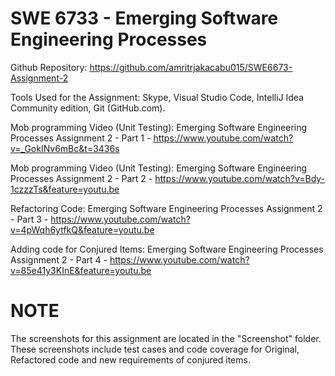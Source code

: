 # SWE 6733 - Emerging Software Engineering Processes

Github Repository: https://github.com/amritrjakacabu015/SWE6673-Assignment-2

Tools Used for the Assignment: Skype, Visual Studio Code, IntelliJ Idea Community edition, Git (GitHub.com).

Mob programming Video (Unit Testing): Emerging Software Engineering Processes Assignment 2 - Part 1 -
https://www.youtube.com/watch?v=_GokINv6mBc&t=3436s

Mob programming Video (Unit Testing): Emerging Software Engineering Processes Assignment 2 - Part 2 - https://www.youtube.com/watch?v=Bdy-1czzzTs&feature=youtu.be

Refactoring Code: Emerging Software Engineering Processes Assignment 2 - Part 3 - https://www.youtube.com/watch?v=4pWqh6ytfkQ&feature=youtu.be

Adding code for Conjured Items: Emerging Software Engineering Processes Assignment 2 - Part 4 - https://www.youtube.com/watch?v=85e41y3KInE&feature=youtu.be

# NOTE

The screenshots for this assignment are located in the "Screenshot" folder. These screenshots include test cases and code coverage for Original, Refactored code and new requirements of conjured items.
